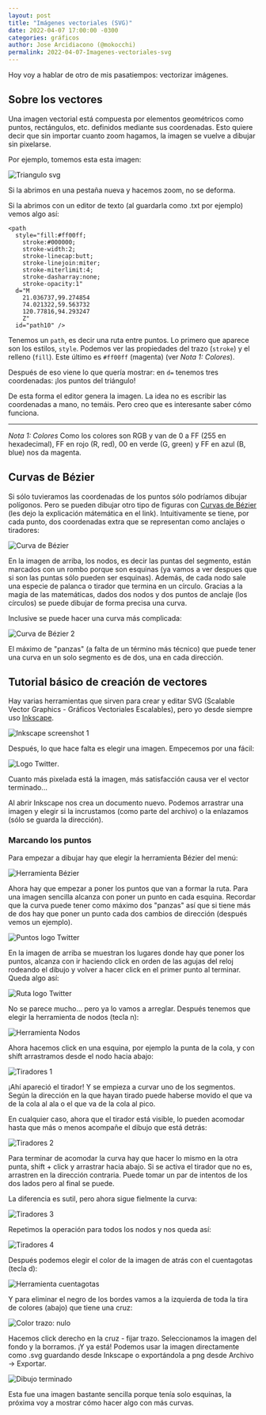 ```yaml
---
layout: post
title: "Imágenes vectoriales (SVG)"
date: 2022-04-07 17:00:00 -0300
categories: gráficos
author: Jose Arcidiacono (@mokocchi)
permalink: 2022-04-07-Imagenes-vectoriales-svg
---
```


Hoy voy a hablar de otro de mis pasatiempos: vectorizar imágenes.

## Sobre los vectores

Una imagen vectorial está compuesta por elementos geométricos como puntos, rectángulos, etc. definidos
mediante sus coordenadas. Esto quiere decir que sin importar cuanto zoom hagamos,
la imagen se vuelve a dibujar sin pixelarse.

Por ejemplo, tomemos esta esta imagen:

![Triangulo svg](https://mokocchi.github.io/assets/images/2022-04-07-SVG/triangulo.svg)

Si la abrimos en una pestaña nueva y hacemos zoom, no se deforma.

Si la abrimos con un editor de texto (al guardarla como .txt por ejemplo) vemos algo así:

```
<path
  style="fill:#ff00ff;
    stroke:#000000;
    stroke-width:2;
    stroke-linecap:butt;
    stroke-linejoin:miter;
    stroke-miterlimit:4;
    stroke-dasharray:none;
    stroke-opacity:1"
  d="M
    21.036737,99.274854
    74.021322,59.563732
    120.77816,94.293247
    Z"
  id="path10" />
```

Tenemos un `path`, es decir una ruta entre puntos. Lo primero que aparece son los estilos, `style`. Podemos ver las propiedades del trazo (`stroke`) y el relleno (`fill`). Este último es  `#ff00ff` (magenta) (ver _Nota 1: Colores_).

Después de eso viene lo que quería mostrar: en `d=` tenemos tres coordenadas: ¡los puntos del triángulo!

De esta forma el editor genera la imagen. La idea no es escribir las coordenadas a mano, no temáis. Pero creo que es interesante saber cómo funciona.

-------------------------
_Nota 1: Colores_ Como los colores son RGB y van de 0 a FF (255 en hexadecimal), FF en rojo (R, red), 00 en verde (G, green) y FF en azul (B, blue) nos da magenta.

## Curvas de Bézier
Si sólo tuvieramos las coordenadas de los puntos
sólo podríamos dibujar polígonos. Pero se pueden dibujar otro tipo de figuras con [Curvas de Bézier](https://es.wikipedia.org/wiki/Curva_de_B%C3%A9zier) (les dejo la explicación mátemática en el link). Intuitivamente se tiene, por cada punto, dos coordenadas extra que se representan como anclajes o tiradores:

![Curva de Bézier](https://mokocchi.github.io/assets/images/2022-04-07-SVG/curva-bezier.png)

En la imagen de arriba, los nodos, es decir las puntas del segmento, están marcados con un rombo porque son esquinas (ya vamos a ver despues que si son las puntas sólo pueden ser esquinas). Además, de cada nodo sale una especie de palanca o tirador que termina en un círculo. Gracias a la magia de las matemáticas, dados dos nodos y dos puntos de anclaje (los círculos) se puede dibujar de forma precisa una curva.

Inclusive se puede hacer una curva más complicada:

![Curva de Bézier 2](https://mokocchi.github.io/assets/images/2022-04-07-SVG/curva-bezier-2.png)

El máximo de "panzas" (a falta de un término más técnico) que puede tener una curva en un solo segmento es de dos, una en cada dirección.

## Tutorial básico de creación de vectores
Hay varias herramientas que sirven para crear y editar SVG (Scalable Vector Graphics - Gráficos Vectoriales Escalables), pero yo desde siempre
uso [Inkscape](https://inkscape.org/).

![Inkscape screenshot 1](https://mokocchi.github.io/assets/images/2022-04-07-SVG/inkscape.png)

Después, lo que hace falta es elegir una imagen. Empecemos por una fácil:

![Logo Twitter](https://mokocchi.github.io/assets/images/2022-04-07-SVG/logo-twitter.png).

Cuanto más pixelada está la imagen, más satisfacción causa ver el vector terminado...

Al abrir Inkscape nos crea un documento nuevo. Podemos arrastrar una imagen y elegir si la incrustamos (como parte del archivo) o la enlazamos (sólo se guarda la dirección).

### Marcando los puntos

Para empezar a dibujar hay que elegir la herramienta Bézier del menú:

![Herramienta Bézier](https://mokocchi.github.io/assets/images/2022-04-07-SVG/bezier.png)

Ahora hay que empezar a poner los puntos que van a formar la ruta. Para una imagen sencilla alcanza con poner un punto en cada esquina. Recordar que la curva puede tener como máximo dos "panzas" así que si tiene más de dos hay que poner un punto cada dos cambios de dirección (después vemos un ejemplo). 

![Puntos logo Twitter](https://mokocchi.github.io/assets/images/2022-04-07-SVG/puntos-bezier.png)

En la imagen de arriba se muestran los lugares donde hay que poner los puntos, alcanza con ir haciendo click en orden de las agujas del reloj rodeando el dibujo y volver a hacer click en el primer punto al terminar. Queda algo así: 

![Ruta logo Twitter](https://mokocchi.github.io/assets/images/2022-04-07-SVG/path.png)

No se parece mucho... pero ya lo vamos a arreglar.
Después tenemos que elegir la herramienta de nodos (tecla n):

![Herramienta Nodos](https://mokocchi.github.io/assets/images/2022-04-07-SVG/nodos.png)

Ahora hacemos click en una esquina, por ejemplo la punta de la cola, y con shift arrastramos desde el nodo hacia abajo:

![Tiradores 1](https://mokocchi.github.io/assets/images/2022-04-07-SVG/tiradores-1.png)

¡Ahí apareció el tirador! Y se empieza a curvar uno de los segmentos. Según la dirección en la que hayan tirado puede haberse movido el que va de la cola al ala o el que va de la cola al pico.

En cualquier caso, ahora que el tirador está visible, lo pueden acomodar hasta que más o menos acompañe el dibujo que está detrás:

![Tiradores 2](https://mokocchi.github.io/assets/images/2022-04-07-SVG/tiradores-2.png)

Para terminar de acomodar la curva hay que hacer lo mismo en la otra punta, shift + click y arrastrar hacia abajo. Si se activa el tirador que no es, arrastren en la dirección contraria. Puede tomar un par de intentos de los dos lados pero al final se puede.

La diferencia es sutil, pero ahora sigue fielmente la curva:

![Tiradores 3](https://mokocchi.github.io/assets/images/2022-04-07-SVG/tiradores-3.png)

Repetimos la operación para todos los nodos y nos queda así:

![Tiradores 4](https://mokocchi.github.io/assets/images/2022-04-07-SVG/tiradores-4.png)

Después podemos elegir el color de la imagen de atrás con el cuentagotas (tecla d):

![Herramienta cuentagotas](https://mokocchi.github.io/assets/images/2022-04-07-SVG/cuentagotas.png)

Y para eliminar el negro de los bordes vamos a la izquierda de toda la tira de colores (abajo) que tiene una cruz:

![Color trazo: nulo](https://mokocchi.github.io/assets/images/2022-04-07-SVG/color-trazo.png)

Hacemos click derecho en la cruz - fijar trazo. Seleccionamos la imagen del fondo y la borramos. ¡Y ya está! Podemos usar la imagen directamente como .svg guardando desde Inkscape o exportándola a png desde Archivo -> Exportar.

![Dibujo terminado](https://mokocchi.github.io/assets/images/2022-04-07-SVG/twitter-logo.svg)

Esta fue una imagen bastante sencilla porque tenía solo esquinas, la próxima voy a mostrar cómo hacer algo con más curvas.